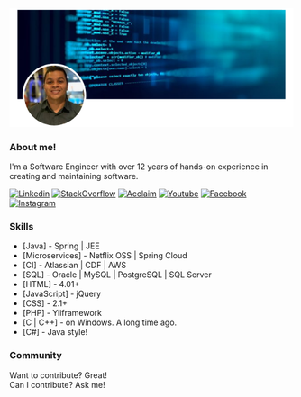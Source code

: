![banner](https://raw.githubusercontent.com/joseosuna-engineer/joseosuna-engineer/master/assets/profile-banner.png)

### About me!

I'm a Software Engineer with over 12 years of hands-on experience in creating and maintaining software.

[![Linkedin](https://travis-ci.org/joemccann/dillinger.svg?branch=master)](https://www.linkedin.com/in/joseosuna/) [![StackOverflow](https://travis-ci.org/joemccann/dillinger.svg?branch=master)](https://stackoverflow.com/users/14111159/jose-osuna) [![Acclaim](https://travis-ci.org/joemccann/dillinger.svg?branch=master)](https://www.youracclaim.com/users/jose-misael-osuna-barrios/badges) [![Youtube](https://travis-ci.org/joemccann/dillinger.svg?branch=master)](https://www.youtube.com/channel/UCgNzGr0EoS9Q9Qi6K-hb0Dg) [![Facebook](https://travis-ci.org/joemccann/dillinger.svg?branch=master)](https://www.facebook.com/joseosuna.engineer) [![Instagram](https://travis-ci.org/joemccann/dillinger.svg?branch=master)](https://www.instagram.com/joseosuna.engineer/) 

### Skills

* [Java] - Spring | JEE
* [Microservices] - Netflix OSS | Spring Cloud
* [CI] - Atlassian | CDF | AWS
* [SQL] - Oracle | MySQL | PostgreSQL | SQL Server
* [HTML] -  4.01+
* [JavaScript] - jQuery
* [CSS] - 2.1+
* [PHP] - Yiiframework
* [C | C++] - on Windows. A long time ago.
* [C#] - Java style!

### Community

Want to contribute? Great! <br />
Can I contribute? Ask me!
